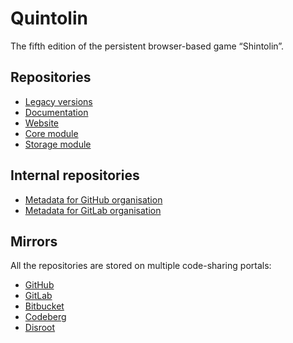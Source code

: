 # Quintolin

The fifth edition of the persistent browser-based game “Shintolin”.

## Repositories

- [Legacy versions](https://gitlab.com/quintolin/legacy)
- [Documentation](https://gitlab.com/quintolin/documentation)
- [Website](https://gitlab.com/quintolin/website)
- [Core module](https://gitlab.com/quintolin/core)
- [Storage module](https://gitlab.com/quintolin/storage)

## Internal repositories

- [Metadata for GitHub organisation](https://gitlab.com/quintolin/.github)
- [Metadata for GitLab organisation](https://gitlab.com/quintolin/gitlab-profile)

## Mirrors

All the repositories are stored on multiple code-sharing portals:

- [GitHub](https://github.com/quintolin)
- [GitLab](https://gitlab.com/quintolin)
- [Bitbucket](https://bitbucket.org/quintolin)
- [Codeberg](https://codeberg.org/quintolin)
- [Disroot](https://git.disroot.org/quintolin)
